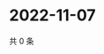 # 2022-11-07

共 0 条

<!-- BEGIN WEIBO -->
<!-- 最后更新时间 Mon Nov 07 2022 07:16:51 GMT+0800 (China Standard Time) -->

<!-- END WEIBO -->
